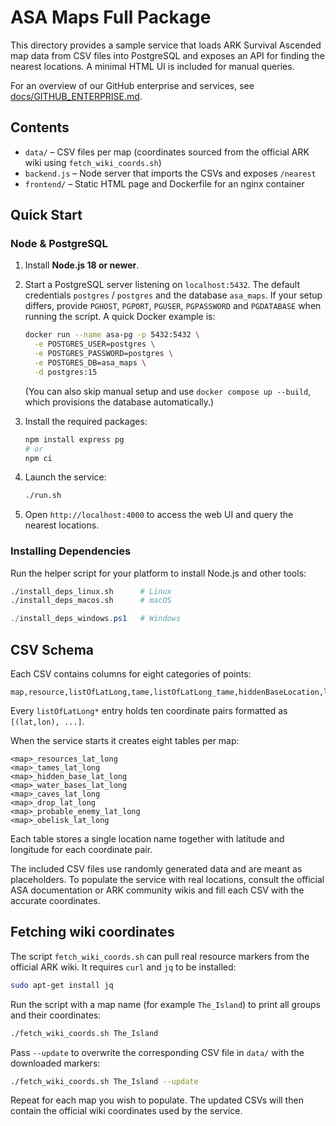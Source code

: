 # ASA Maps Full Package

This directory provides a sample service that loads ARK Survival Ascended map data from CSV files into PostgreSQL and exposes an API for finding the nearest locations. A minimal HTML UI is included for manual queries.

For an overview of our GitHub enterprise and services, see [docs/GITHUB_ENTERPRISE.md](docs/GITHUB_ENTERPRISE.md).

## Contents

 - `data/` – CSV files per map
   (coordinates sourced from the official ARK wiki using `fetch_wiki_coords.sh`)
- `backend.js` – Node server that imports the CSVs and exposes `/nearest`
- `frontend/` – Static HTML page and Dockerfile for an nginx container

## Quick Start

### Node & PostgreSQL


1. Install **Node.js 18 or newer**.
2. Start a PostgreSQL server listening on `localhost:5432`. The default credentials `postgres` / `postgres` and the database `asa_maps`. If your setup differs, provide `PGHOST`, `PGPORT`, `PGUSER`, `PGPASSWORD` and `PGDATABASE` when running the script. A quick Docker example is:
   ```bash
   docker run --name asa-pg -p 5432:5432 \
     -e POSTGRES_USER=postgres \
     -e POSTGRES_PASSWORD=postgres \
     -e POSTGRES_DB=asa_maps \
     -d postgres:15
   ```
   (You can also skip manual setup and use `docker compose up --build`, which provisions the database automatically.)

3. Install the required packages:
   ```bash
   npm install express pg
   # or
   npm ci
   ```
4. Launch the service:
   ```bash
   ./run.sh
   ```
5. Open `http://localhost:4000` to access the web UI and query the nearest locations.

### Installing Dependencies

Run the helper script for your platform to install Node.js and other tools:

```bash
./install_deps_linux.sh      # Linux
./install_deps_macos.sh      # macOS
```

```powershell
./install_deps_windows.ps1   # Windows
```

## CSV Schema

Each CSV contains columns for eight categories of points:
```
map,resource,listOfLatLong,tame,listOfLatLong_tame,hiddenBaseLocation,listOfLatLong_base,waterBaseLocation,listOfLatLong_waterBase,caveLocation,listOfLatLong_cave,dropLocation,listOfLatLong_drop,probableEnemyLocation,listOfLatLong_enemy,obeliskLocation,listOfLatLong_obelisk
```
Every `listOfLatLong*` entry holds ten coordinate pairs formatted as `[(lat,lon), ...]`.

When the service starts it creates eight tables per map:
```
<map>_resources_lat_long
<map>_tames_lat_long
<map>_hidden_base_lat_long
<map>_water_bases_lat_long
<map>_caves_lat_long
<map>_drop_lat_long
<map>_probable_enemy_lat_long
<map>_obelisk_lat_long
```
Each table stores a single location name together with latitude and longitude for each coordinate pair.

The included CSV files use randomly generated data and are meant as placeholders.
To populate the service with real locations, consult the official ASA documentation or ARK community wikis and fill each CSV with the accurate coordinates.


## Fetching wiki coordinates

The script `fetch_wiki_coords.sh` can pull real resource markers from the
official ARK wiki. It requires `curl` and `jq` to be installed:


```bash
sudo apt-get install jq
```


Run the script with a map name (for example `The_Island`) to print all groups and
their coordinates:

```bash
./fetch_wiki_coords.sh The_Island
```

Pass `--update` to overwrite the corresponding CSV file in `data/` with the
downloaded markers:


```bash
./fetch_wiki_coords.sh The_Island --update
```

Repeat for each map you wish to populate.
The updated CSVs will then contain the official wiki coordinates used by the service.